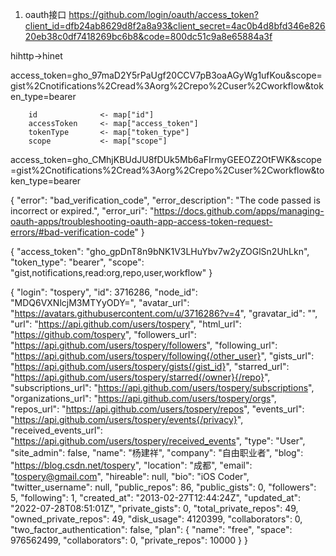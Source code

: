 1. oauth接口
https://github.com/login/oauth/access_token?client_id=dfb24ab8629d8f2a8a93&client_secret=4ac0b4d8bfd346e82620eb38c0df7418269bc6b8&code=800dc51c9a8e65884a3f


hihttp->hinet

access_token=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&scope=gist%2Cnotifications%2Cread%3Aorg%2Crepo%2Cuser%2Cworkflow&token_type=bearer


        id              <- map["id"]
        accessToken     <- map["access_token"]
        tokenType       <- map["token_type"]
        scope           <- map["scope"]

access_token=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&scope=gist%2Cnotifications%2Cread%3Aorg%2Crepo%2Cuser%2Cworkflow&token_type=bearer


{
    "error": "bad_verification_code",
    "error_description": "The code passed is incorrect or expired.",
    "error_uri": "https://docs.github.com/apps/managing-oauth-apps/troubleshooting-oauth-app-access-token-request-errors/#bad-verification-code"
}

{
    "access_token": "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",
    "token_type": "bearer",
    "scope": "gist,notifications,read:org,repo,user,workflow"
}

{
    "login": "tospery",
    "id": 3716286,
    "node_id": "MDQ6VXNlcjM3MTYyODY=",
    "avatar_url": "https://avatars.githubusercontent.com/u/3716286?v=4",
    "gravatar_id": "",
    "url": "https://api.github.com/users/tospery",
    "html_url": "https://github.com/tospery",
    "followers_url": "https://api.github.com/users/tospery/followers",
    "following_url": "https://api.github.com/users/tospery/following{/other_user}",
    "gists_url": "https://api.github.com/users/tospery/gists{/gist_id}",
    "starred_url": "https://api.github.com/users/tospery/starred{/owner}{/repo}",
    "subscriptions_url": "https://api.github.com/users/tospery/subscriptions",
    "organizations_url": "https://api.github.com/users/tospery/orgs",
    "repos_url": "https://api.github.com/users/tospery/repos",
    "events_url": "https://api.github.com/users/tospery/events{/privacy}",
    "received_events_url": "https://api.github.com/users/tospery/received_events",
    "type": "User",
    "site_admin": false,
    "name": "杨建祥",
    "company": "自由职业者",
    "blog": "https://blog.csdn.net/tospery",
    "location": "成都",
    "email": "tospery@gmail.com",
    "hireable": null,
    "bio": "iOS Coder",
    "twitter_username": null,
    "public_repos": 86,
    "public_gists": 0,
    "followers": 5,
    "following": 1,
    "created_at": "2013-02-27T12:44:24Z",
    "updated_at": "2022-07-28T08:51:01Z",
    "private_gists": 0,
    "total_private_repos": 49,
    "owned_private_repos": 49,
    "disk_usage": 4120399,
    "collaborators": 0,
    "two_factor_authentication": false,
    "plan": {
        "name": "free",
        "space": 976562499,
        "collaborators": 0,
        "private_repos": 10000
    }
}